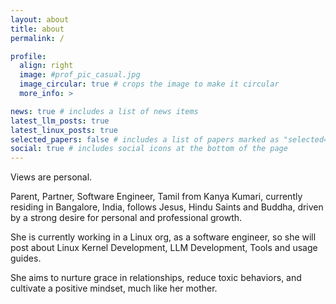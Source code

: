 ```yaml
---
layout: about
title: about
permalink: /

profile:
  align: right
  image: #prof_pic_casual.jpg
  image_circular: true # crops the image to make it circular
  more_info: >

news: true # includes a list of news items
latest_llm_posts: true
latest_linux_posts: true
selected_papers: false # includes a list of papers marked as "selected={true}"
social: true # includes social icons at the bottom of the page
---
```

Views are personal.

Parent, Partner, Software Engineer, Tamil from Kanya Kumari, currently residing in Bangalore, India, follows Jesus, Hindu Saints and Buddha, driven by a strong desire for personal and professional growth.

She is currently working in a Linux org, as a software engineer, so she will post about Linux Kernel Development, LLM Development, Tools and usage guides.

She aims to nurture grace in relationships, reduce toxic behaviors, and cultivate a positive mindset, much like her mother.
